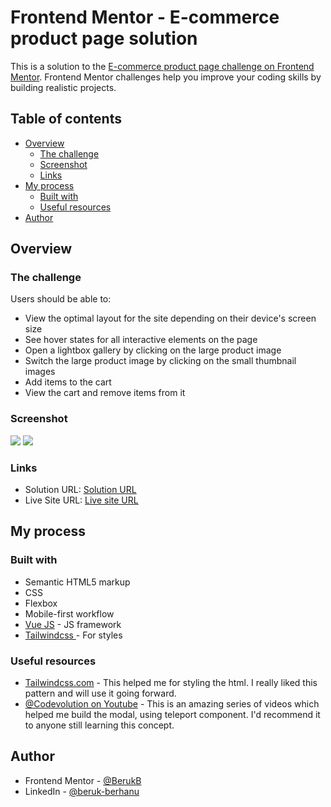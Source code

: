 # Frontend Mentor - E-commerce product page solution

This is a solution to the [E-commerce product page challenge on Frontend Mentor](https://www.frontendmentor.io/challenges/ecommerce-product-page-UPsZ9MJp6). Frontend Mentor challenges help you improve your coding skills by building realistic projects.

## Table of contents

- [Overview](#overview)
  - [The challenge](#the-challenge)
  - [Screenshot](#screenshot)
  - [Links](#links)
- [My process](#my-process)
  - [Built with](#built-with)
  - [Useful resources](#useful-resources)
- [Author](#author)

## Overview

### The challenge

Users should be able to:

- View the optimal layout for the site depending on their device's screen size
- See hover states for all interactive elements on the page
- Open a lightbox gallery by clicking on the large product image
- Switch the large product image by clicking on the small thumbnail images
- Add items to the cart
- View the cart and remove items from it

### Screenshot

![](/screenshots/desktop_view.png)
![](/screenshots/mobile_view.png)


### Links

- Solution URL: [Solution URL](https://github.com/BerukB/ecommerce-product-page-main)
- Live Site URL: [Live site URL](https://main--capable-mousse-ec5d4b.netlify.app/)

## My process

### Built with

- Semantic HTML5 markup
- CSS
- Flexbox
- Mobile-first workflow
- [Vue JS](https://vuejs.org/guide/quick-start.html#creating-a-vue-application) - JS framework
- [Tailwindcss ](https://tailwindcss.com/) - For styles


### Useful resources

- [Tailwindcss.com](https://tailwindcss.com/) - This helped me for styling the html. I really liked this pattern and will use it going forward.
- [@Codevolution on Youtube](https://www.youtube.com/playlist?list=PLC3y8-rFHvwgeQIfSDtEGVvvSEPDkL_1f) - This is an amazing series of videos which helped me build the modal, using teleport component. I'd recommend it to anyone still learning this concept.


## Author

- Frontend Mentor - [@BerukB](https://www.frontendmentor.io/profile/BerukB)
- LinkedIn - [@beruk-berhanu](https://www.linkedin.com/in/beruk-berhanu/)



